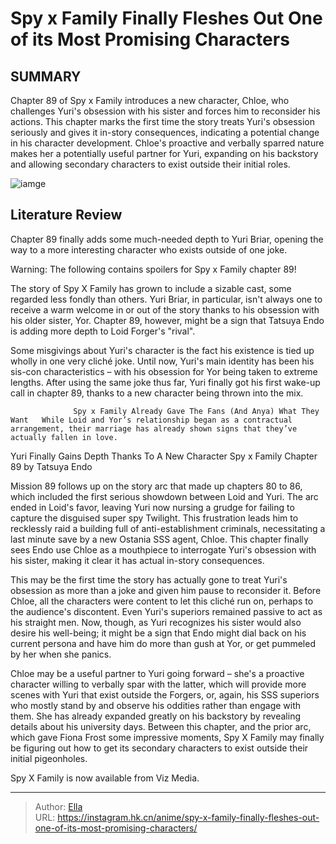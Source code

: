 # Spy x Family Finally Fleshes Out One of its Most Promising Characters


## SUMMARY 



  Chapter 89 of Spy x Family introduces a new character, Chloe, who challenges Yuri&#39;s obsession with his sister and forces him to reconsider his actions.   This chapter marks the first time the story treats Yuri&#39;s obsession seriously and gives it in-story consequences, indicating a potential change in his character development.   Chloe&#39;s proactive and verbally sparred nature makes her a potentially useful partner for Yuri, expanding on his backstory and allowing secondary characters to exist outside their initial roles.  

![iamge](https://static1.srcdn.com/wordpress/wp-content/uploads/2022/10/Yuri-Briar-holding-a-huge-bouquet-of-roses-in-Spy-X-Family-anime.jpg)

## Literature Review

Chapter 89 finally adds some much-needed depth to Yuri Briar, opening the way to a more interesting character who exists outside of one joke.




Warning: The following contains spoilers for Spy x Family chapter 89!




The story of Spy X Family has grown to include a sizable cast, some regarded less fondly than others. Yuri Briar, in particular, isn&#39;t always one to receive a warm welcome in or out of the story thanks to his obsession with his older sister, Yor. Chapter 89, however, might be a sign that Tatsuya Endo is adding more depth to Loid Forger&#39;s &#34;rival&#34;.

Some misgivings about Yuri&#39;s character is the fact his existence is tied up wholly in one very cliché joke. Until now, Yuri&#39;s main identity has been his sis-con characteristics – with his obsession for Yor being taken to extreme lengths. After using the same joke thus far, Yuri finally got his first wake-up call in chapter 89, thanks to a new character being thrown into the mix.

                  Spy x Family Already Gave The Fans (And Anya) What They Want   While Loid and Yor’s relationship began as a contractual arrangement, their marriage has already shown signs that they’ve actually fallen in love.   





 Yuri Finally Gains Depth Thanks To A New Character 
Spy x Family Chapter 89 by Tatsuya Endo
         

Mission 89 follows up on the story arc that made up chapters 80 to 86, which included the first serious showdown between Loid and Yuri. The arc ended in Loid&#39;s favor, leaving Yuri now nursing a grudge for failing to capture the disguised super spy Twilight. This frustration leads him to recklessly raid a building full of anti-establishment criminals, necessitating a last minute save by a new Ostania SSS agent, Chloe. This chapter finally sees Endo use Chloe as a mouthpiece to interrogate Yuri&#39;s obsession with his sister, making it clear it has actual in-story consequences.

This may be the first time the story has actually gone to treat Yuri&#39;s obsession as more than a joke and given him pause to reconsider it. Before Chloe, all the characters were content to let this cliché run on, perhaps to the audience&#39;s discontent. Even Yuri&#39;s superiors remained passive to act as his straight men. Now, though, as Yuri recognizes his sister would also desire his well-being; it might be a sign that Endo might dial back on his current persona and have him do more than gush at Yor, or get pummeled by her when she panics.




          

Chloe may be a useful partner to Yuri going forward – she&#39;s a proactive character willing to verbally spar with the latter, which will provide more scenes with Yuri that exist outside the Forgers, or, again, his SSS superiors who mostly stand by and observe his oddities rather than engage with them. She has already expanded greatly on his backstory by revealing details about his university days. Between this chapter, and the prior arc, which gave Fiona Frost some impressive moments, Spy X Family may finally be figuring out how to get its secondary characters to exist outside their initial pigeonholes.

Spy X Family is now available from Viz Media.



---

> Author: [Ella](https://instagram.hk.cn/)  
> URL: https://instagram.hk.cn/anime/spy-x-family-finally-fleshes-out-one-of-its-most-promising-characters/  

